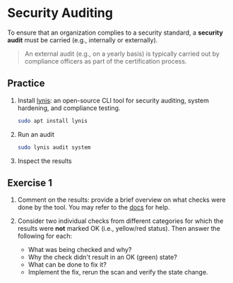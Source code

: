 # Security Auditing

To ensure that an organization complies to a security standard, a **security audit** must be carried (e.g., internally or externally).

> An external audit (e.g., on a yearly basis) is typically carried out by compliance officers as part of the certification process.

## Practice

1. Install [lynis](https://cisofy.com/lynis/): an open-source CLI tool for security auditing, system hardening, and compliance testing.

   ```bash
   sudo apt install lynis
   ```

2. Run an audit

   ```bash
   sudo lynis audit system 
   ```

3. Inspect the results

## Exercise 1

1. Comment on the results: provide a brief overview on what checks were done  by the tool. You may refer to the [docs](https://cisofy.com/lynis/controls/) for help.

2. Consider two individual checks from different categories for which the results were **not** marked OK (i.e., yellow/red status). Then answer the following for each:
    - What was being checked and why?
    - Why the check didn't result in an OK (green) state?
    - What can be done to fix it?
    - Implement the fix, rerun the scan and verify the state change.
